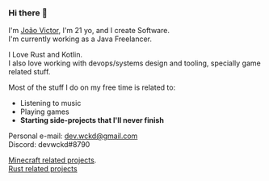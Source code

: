 ### Hi there 👋

I'm [João Victor](https://joao.rs), I'm 21 yo, and I create Software.  
I'm currently working as a Java Freelancer.

I Love Rust and Kotlin.  
I also love working with devops/systems design and tooling, specially game related stuff.  

Most of the stuff I do on my free time is related to:  
- Listening to music
- Playing games
- **Starting side-projects that I'll never finish**

Personal e-mail: dev.wckd@gmail.com  
Discord: devwckd#8790

[Minecraft related projects](https://github.com/devwckd?tab=repositories&q=%23minecraft&type=&language=&sort=).    
[Rust related projects](https://github.com/devwckd?tab=repositories&q=%23rust&type=&language=&sort=)
